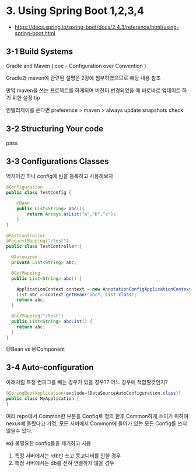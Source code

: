 # 3. Using Spring Boot 1,2,3,4

- https://docs.spring.io/spring-boot/docs/2.4.3/reference/html/using-spring-boot.html

## 3-1 Build Systems

Gradle and Maven ( coc - Configuration over Convention )

Gradle과 maven에 관련된 설명은 2장에 첨부하였으므로 해당 내용 참조

만약 maven을 쓰는 프로젝트를 하게되며 버전이 변경되었을 때 바로바로 업데이트 하기 위한 설정 tip

인텔리제이를 쓴다면 preference > maven > always update snapshots check

## 3-2 Structuring Your code

pass

## 3-3 Configurations Classes

억지이긴 하나 config에 빈을 등록하고 사용해보자

```java
@Configuration
public class TestConfig {

    @Bean
    public List<String> abc(){
        return Arrays.asList("a","b","c");
    }
}
```

```java
@RestController
@RequestMapping("/test")
public class TestController {

  @Autowired
  private List<String> abc;

  @GetMapping
  public List<String> abc() {

    ApplicationContext context = new AnnotationConfigApplicationContext(TestConfig.class);
    List abc = context.getBean("abc", List.class);
    return abc;
  }

  @GetMapping("/test")
  public List<String> abcList() {
    return abc;
  }
}
```

@Bean vs @Component

## 3-4 Auto-configuration

아래처럼 특정 컨피그를 빼는 경우가 있을 경우?? 어느 경우에 적합할것인지?

```java
@SpringBootApplication(exclude={DataSourceAutoConfiguration.class})
public class MyApplication {
}
```

여러 repo에서 Common한 부분을 Config로 정의 한후 Common하게 쓰이기 위하여 nexus에 올렸다고 가정, 모든 서버에서 Common에 들어가 있는 모든 Config를 쓰지 않을수 있다.

ex) 불필요한 config들을 제거하고 사용
1. 특정 서버에서는 rdb만 쓰고 몽고디비를 안쓸 경우
2. 특정 서버에서는 db를 전혀 연결하지 않을 경우